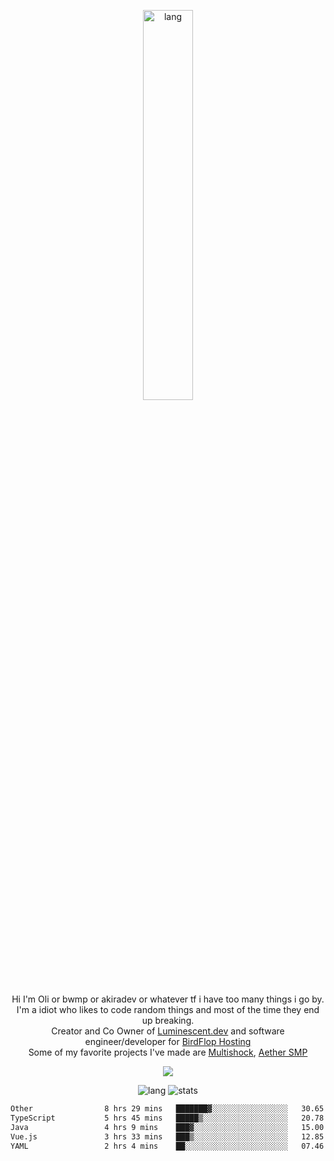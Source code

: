 <p align="center">
 <a href="https://luminescent.dev">
  <img width="40%" alt="lang" src="https://github.com/bwmp/bwmp/blob/main/l_10.png?raw=true" />
 </a>
</p>

<p align="center">
 Hi I'm Oli or bwmp or akiradev or whatever tf i have too many things i go by.<br>
 I'm a idiot who likes to code random things and most of the time they end up breaking.<br>
 Creator and Co Owner of <a href="https://luminescent.dev">Luminescent.dev</a> and software engineer/developer for <a href="https://www.birdflop.com">BirdFlop Hosting</a><br>
 Some of my favorite projects I've made are <a href="https://github.com/PiShock-Inc/MultiShock">Multishock</a>, <a href="https://www.aethersmp.com">Aether SMP</a>
</p>

<p align="center">
  <a href="https://discord.com/users/798738506859282482"><img align="center" src="https://lanyard-profile-readme.vercel.app/api/798738506859282482?bg=433e4f&borderRadius=10px&showDisplayName=true&idleMessage=Probably%20sleeping"/></a>
</p>

<p align="center">
 <img alt="lang" src="https://github-readme-stats.vercel.app/api/top-langs/?username=bwmp&layout=compact&hide_border=true&langs_count=10&theme=transparent&custom_title=Languages" />
 <img alt="stats" src="https://github-readme-stats.vercel.app/api?username=bwmp&show_icons=true&hide_border=true&count_private=true&theme=transparent&custom_title=Statistics">
</p>
<p align="center">
 <!--START_SECTION:waka-->

```txt
Other                8 hrs 29 mins   ███████▓░░░░░░░░░░░░░░░░░   30.65 %
TypeScript           5 hrs 45 mins   █████▒░░░░░░░░░░░░░░░░░░░   20.78 %
Java                 4 hrs 9 mins    ███▓░░░░░░░░░░░░░░░░░░░░░   15.00 %
Vue.js               3 hrs 33 mins   ███▒░░░░░░░░░░░░░░░░░░░░░   12.85 %
YAML                 2 hrs 4 mins    ██░░░░░░░░░░░░░░░░░░░░░░░   07.46 %
```

<!--END_SECTION:waka-->
</p>

